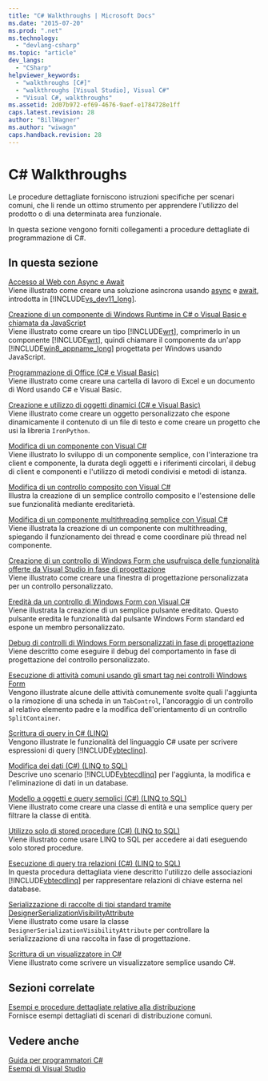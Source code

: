 ```yaml
---
title: "C# Walkthroughs | Microsoft Docs"
ms.date: "2015-07-20"
ms.prod: ".net"
ms.technology: 
  - "devlang-csharp"
ms.topic: "article"
dev_langs: 
  - "CSharp"
helpviewer_keywords: 
  - "walkthroughs [C#]"
  - "walkthroughs [Visual Studio], Visual C#"
  - "Visual C#, walkthroughs"
ms.assetid: 2d07b972-ef69-4676-9aef-e1784728e1ff
caps.latest.revision: 28
author: "BillWagner"
ms.author: "wiwagn"
caps.handback.revision: 28
---
```

# C# Walkthroughs
Le procedure dettagliate forniscono istruzioni specifiche per scenari comuni, che li rende un ottimo strumento per apprendere l'utilizzo del prodotto o di una determinata area funzionale.  
  
 In questa sezione vengono forniti collegamenti a procedure dettagliate di programmazione di C\#.  
  
## In questa sezione  
 [Accesso al Web con Async e Await](../Topic/Walkthrough:%20Accessing%20the%20Web%20by%20Using%20Async%20and%20Await%20\(C%23%20and%20Visual%20Basic\).md)  
 Viene illustrato come creare una soluzione asincrona usando [async](../csharp/language-reference/keywords/async.md) e [await](../csharp/language-reference/keywords/await.md), introdotta in [!INCLUDE[vs_dev11_long](../csharp/includes/vs-dev11-long-md.md)].  
  
 [Creazione di un componente di Windows Runtime in C\# o Visual Basic e chiamata da JavaScript](../Topic/Walkthrough:%20Creating%20a%20simple%20component%20in%20C%23%20or%20Visual%20Basic%20and%20calling%20it%20from%20JavaScript.md)  
 Viene illustrato come creare un tipo [!INCLUDE[wrt](../csharp/includes/wrt-md.md)], comprimerlo in un componente [!INCLUDE[wrt](../csharp/includes/wrt-md.md)], quindi chiamare il componente da un'app [!INCLUDE[win8_appname_long](../csharp/includes/win8-appname-long-md.md)] progettata per Windows usando JavaScript.  
  
 [Programmazione di Office \(C\# e Visual Basic\)](../csharp/programming-guide/interop/walkthrough-office-programming.md)  
 Viene illustrato come creare una cartella di lavoro di Excel e un documento di Word usando C\# e Visual Basic.  
  
 [Creazione e utilizzo di oggetti dinamici \(C\# e Visual Basic\)](../csharp/programming-guide/types/walkthrough-creating-and-using-dynamic-objects.md)  
 Viene illustrato come creare un oggetto personalizzato che espone dinamicamente il contenuto di un file di testo e come creare un progetto che usi la libreria `IronPython`.  
  
 [Modifica di un componente con Visual C\#](../Topic/Walkthrough:%20Authoring%20a%20Component%20with%20Visual%20C%23.md)  
 Viene illustrato lo sviluppo di un componente semplice, con l'interazione tra client e componente, la durata degli oggetti e i riferimenti circolari, il debug di client e componenti e l'utilizzo di metodi condivisi e metodi di istanza.  
  
 [Modifica di un controllo composito con Visual C\#](../Topic/Walkthrough:%20Authoring%20a%20Composite%20Control%20with%20Visual%20C%23.md)  
 Illustra la creazione di un semplice controllo composito e l'estensione delle sue funzionalità mediante ereditarietà.  
  
 [Modifica di un componente multithreading semplice con Visual C\#](../Topic/Walkthrough:%20Authoring%20a%20Simple%20Multithreaded%20Component%20with%20Visual%20C%23.md)  
 Viene illustrata la creazione di un componente con multithreading, spiegando il funzionamento dei thread e come coordinare più thread nel componente.  
  
 [Creazione di un controllo di Windows Form che usufruisca delle funzionalità offerte da Visual Studio in fase di progettazione](../Topic/Walkthrough:%20Creating%20a%20Windows%20Forms%20Control%20That%20Takes%20Advantage%20of%20Visual%20Studio%20Design-Time%20Features.md)  
 Viene illustrato come creare una finestra di progettazione personalizzata per un controllo personalizzato.  
  
 [Eredità da un controllo di Windows Form con Visual C\#](../Topic/Walkthrough:%20Inheriting%20from%20a%20Windows%20Forms%20Control%20with%20Visual%20C%23.md)  
 Viene illustrata la creazione di un semplice pulsante ereditato.  Questo pulsante eredita le funzionalità dal pulsante Windows Form standard ed espone un membro personalizzato.  
  
 [Debug di controlli di Windows Form personalizzati in fase di progettazione](../Topic/Walkthrough:%20Debugging%20Custom%20Windows%20Forms%20Controls%20at%20Design%20Time.md)  
 Viene descritto come eseguire il debug del comportamento in fase di progettazione del controllo personalizzato.  
  
 [Esecuzione di attività comuni usando gli smart tag nei controlli Windows Form](../Topic/Walkthrough:%20Performing%20Common%20Tasks%20Using%20Smart%20Tags%20on%20Windows%20Forms%20Controls.md)  
 Vengono illustrate alcune delle attività comunemente svolte quali l'aggiunta o la rimozione di una scheda in un `TabControl`, l'ancoraggio di un controllo al relativo elemento padre e la modifica dell'orientamento di un controllo `SplitContainer`.  
  
 [Scrittura di query in C\# \(LINQ\)](../csharp/programming-guide/concepts/linq/walkthrough-writing-queries-linq.md)  
 Vengono illustrate le funzionalità del linguaggio C\# usate per scrivere espressioni di query [!INCLUDE[vbteclinq](../csharp/includes/vbteclinq-md.md)].  
  
 [Modifica dei dati \(C\#\) \(LINQ to SQL\)](../Topic/Walkthrough:%20Manipulating%20Data%20\(C%23\).md)  
 Descrive uno scenario [!INCLUDE[vbtecdlinq](../csharp/includes/vbtecdlinq-md.md)] per l'aggiunta, la modifica e l'eliminazione di dati in un database.  
  
 [Modello a oggetti e query semplici \(C\#\) \(LINQ to SQL\)](../Topic/Walkthrough:%20Simple%20Object%20Model%20and%20Query%20\(C%23\).md)  
 Viene illustrato come creare una classe di entità e una semplice query per filtrare la classe di entità.  
  
 [Utilizzo solo di stored procedure \(C\#\) \(LINQ to SQL\)](../Topic/Walkthrough:%20Using%20Only%20Stored%20Procedures%20\(C%23\).md)  
 Viene illustrato come usare LINQ to SQL per accedere ai dati eseguendo solo stored procedure.  
  
 [Esecuzione di query tra relazioni \(C\#\) \(LINQ to SQL\)](../Topic/Walkthrough:%20Querying%20Across%20Relationships%20\(C%23\).md)  
 In questa procedura dettagliata viene descritto l'utilizzo delle associazioni [!INCLUDE[vbtecdlinq](../csharp/includes/vbtecdlinq-md.md)] per rappresentare relazioni di chiave esterna nel database.  
  
 [Serializzazione di raccolte di tipi standard tramite DesignerSerializationVisibilityAttribute](../Topic/Walkthrough:%20Serializing%20Collections%20of%20Standard%20Types%20with%20the%20DesignerSerializationVisibilityAttribute.md)  
 Viene illustrato come usare la classe `DesignerSerializationVisibilityAttribute` per controllare la serializzazione di una raccolta in fase di progettazione.  
  
 [Scrittura di un visualizzatore in C\#](../Topic/Walkthrough:%20Writing%20a%20Visualizer%20in%20C%23.md)  
 Viene illustrato come scrivere un visualizzatore semplice usando C\#.  
  
## Sezioni correlate  
 [Esempi e procedure dettagliate relative alla distribuzione](/visual-studio/deployment/clickonce-deployment-samples-and-walkthroughs)  
 Fornisce esempi dettagliati di scenari di distribuzione comuni.  
  
## Vedere anche  
 [Guida per programmatori C\#](../csharp/programming-guide/index.md)   
 [Esempi di Visual Studio](/visual-studio/ide/visual-studio-samples)